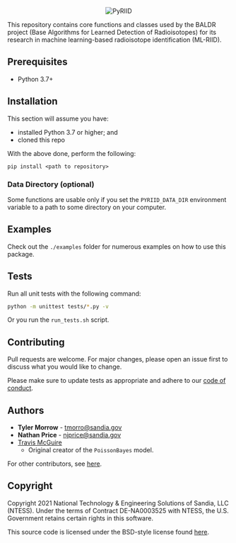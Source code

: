 <p align="center">
  <img src="https://user-images.githubusercontent.com/1079118/124811147-623bd280-df1f-11eb-9f3a-a4a5e6ec5f94.png" alt="PyRIID">
</p>

This repository contains core functions and classes used by the BALDR project (Base Algorithms for Learned Detection of Radioisotopes) for its research in machine learning-based radioisotope identification (ML-RIID).

## Prerequisites

- Python 3.7+

## Installation

This section will assume you have:

- installed Python 3.7 or higher; and
- cloned this repo

With the above done, perform the following:

```
pip install <path to repository>
```

### Data Directory (optional)

Some functions are usable only if you set the `PYRIID_DATA_DIR` environment variable to a path to some directory on your computer.

## Examples

Check out the `./examples` folder for numerous examples on how to use this package.

## Tests

Run all unit tests with the following command:

```sh
python -m unittest tests/*.py -v
```

Or you run the `run_tests.sh` script.

## Contributing

Pull requests are welcome.
For major changes, please open an issue first to discuss what you would like to change.

Please make sure to update tests as appropriate and adhere to our [code of conduct](./CODE_OF_CONDUCT.md).

## Authors

- **Tyler Morrow** - tmorro@sandia.gov
- **Nathan Price** - njprice@sandia.gov
- [Travis McGuire](https://github.com/traviemcg)
    - Original creator of the `PoissonBayes` model.

For other contributors, see [here](./CONTRIBUTORS.md).

## Copyright

Copyright 2021 National Technology & Engineering Solutions of Sandia, LLC (NTESS).
Under the terms of Contract DE-NA0003525 with NTESS, the U.S. Government retains certain rights in this software.

This source code is licensed under the BSD-style license found [here](./LICENSE.md).
